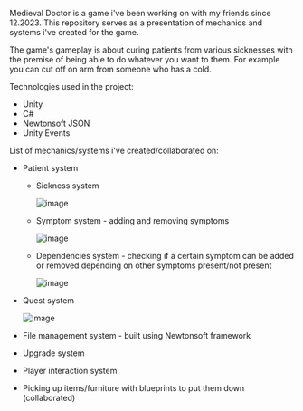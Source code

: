 Medieval Doctor is a game i've been working on with my friends since 12.2023. This repository serves as a presentation of mechanics and systems i've created for the game. 

The game's gameplay is about curing patients from various sicknesses with the premise of being able to do whatever you want to them. For example you can cut off on arm from someone who has a cold.

Technologies used in the project:
- Unity
- C#
- Newtonsoft JSON
- Unity Events

List of mechanics/systems i've created/collaborated on:
- Patient system 
  - Sickness system
    
    ![image](https://github.com/SoVerrr/Medieval-doc-portfolio/assets/82769474/03ece599-a8ca-4fda-8f86-2f3e280c40c3)

  - Symptom system - adding and removing symptoms
 
    ![image](https://github.com/SoVerrr/Medieval-doc-portfolio/assets/82769474/8c931395-b8e9-498a-a82d-b35ad4546dd3)

  - Dependencies system - checking if a certain symptom can be added or removed depending on other symptoms present/not present
 
    ![image](https://github.com/SoVerrr/Medieval-doc-portfolio/assets/82769474/8b0bc4e3-9d9e-4cc9-8c26-c402b659d218)

- Quest system

  ![image](https://github.com/SoVerrr/Medieval-doc-portfolio/assets/82769474/650c3bd6-c656-4256-ab79-fb47771890aa)

- File management system - built using Newtonsoft framework
- Upgrade system 
- Player interaction system
- Picking up items/furniture with blueprints to put them down (collaborated)
